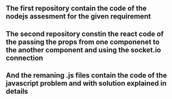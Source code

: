 ## The first repository contain the  code of the nodejs assesment for the given requirement 

## The second repository constin the react code of the passing the props from one componenet to the another component and using the socket.io connection 

## And the remaning .js files contain the code of the javascript problem and with solution explained in details
